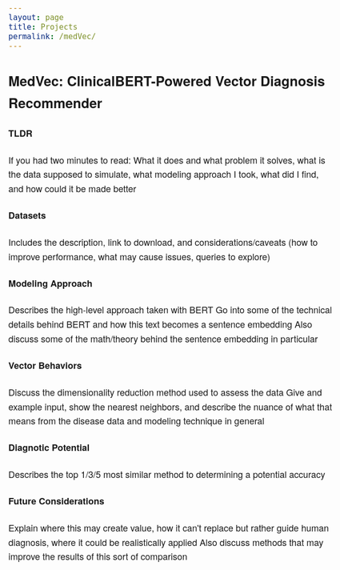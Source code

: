 ```yaml
---
layout: page
title: Projects
permalink: /medVec/
---
```


<style>
  body {
    font-family: "Helvetica Neue", Helvetica, Arial, sans-serif;
    font-size: 18px;
    line-height: 1.6;
  }
</style>


## MedVec: ClinicalBERT-Powered Vector Diagnosis Recommender



#### TLDR

If you had two minutes to read: What it does and what problem it solves, what is the data supposed to simulate, what modeling approach I took, what did I find, and how could it be made better


#### Datasets

Includes the description, link to download, and considerations/caveats (how to improve performance, what may cause issues, queries to explore)



#### Modeling Approach


Describes the high-level approach taken with BERT 
Go into some of the technical details behind BERT and how this text becomes a sentence embedding
Also discuss some of the math/theory behind the sentence embedding in particular



#### Vector Behaviors

Discuss the dimensionality reduction method used to assess the data
Give and example input, show the nearest neighbors, and describe the nuance of what that means from the disease data and modeling technique in general



#### Diagnotic Potential

Describes the top 1/3/5 most similar method to determining a potential accuracy 




#### Future Considerations

Explain where this may create value, how it can't replace but rather guide human diagnosis, where it could be realistically applied
Also discuss methods that may improve the results of this sort of comparison


